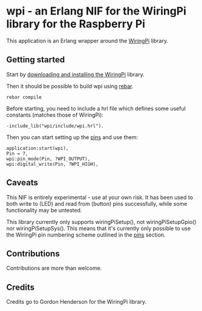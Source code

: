 wpi - an Erlang NIF for the WiringPi library for the Raspberry Pi
=================================================================

This application is an Erlang wrapper around the [WiringPi][1] library.

Getting started
---------------

Start by [downloading and installing the WiringPi][2] library.

Then it should be possible to build wpi using [rebar][3].

    rebar compile

Before starting, you need to include a hrl file which defines some
useful constants (matches those of WiringPi):

    -include_lib("wpi/include/wpi.hrl").

Then you can start setting up the [pins][4] and use them:

    application:start(wpi),
    Pin = 7,
    wpi:pin_mode(Pin, ?WPI_OUTPUT),
    wpi:digital_write(Pin, ?WPI_HIGH),

Caveats
-------

This NIF is entirely experimental - use at your own risk.  It has been
used to both write to (LED) and read from (button) pins successfully,
while some functionality may be untested.

This library currently only supports wiringPiSetup(), not
wiringPiSetupGpio() nor wiringPiSetupSys(). This means that it's
currently only possible to use the WiringPi pin numbering scheme
outlined in the [pins][4] section.

Contributions
-------------

Contributions are more than welcome.

Credits
-------

Credits go to Gordon Henderson for the WiringPi library.

[1]: https://projects.drogon.net/raspberry-pi/wiringpi/
[2]: https://projects.drogon.net/raspberry-pi/wiringpi/download-and-install/
[3]: https://github.com/basho/rebar/
[4]: https://projects.drogon.net/raspberry-pi/wiringpi/pins/
